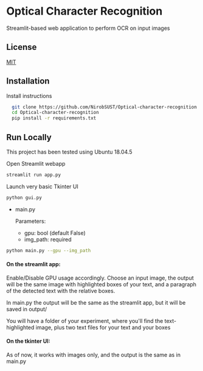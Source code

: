 
# Optical Character Recognition

Streamlit-based web application to perform OCR on input images


## License

[MIT](https://choosealicense.com/licenses/mit/)

  
## Installation

Install instructions
```bash
  git clone https://github.com/NirobSUST/Optical-character-recognition
  cd Optical-character-recognition
  pip install -r requirements.txt
```

    
## Run Locally

This project has been tested using Ubuntu 18.04.5

Open Streamlit webapp
```bash
streamlit run app.py
```

Launch very basic Tkinter UI
```bash
python gui.py 
```

 * main.py 
    
    Parameters: 
    
     * gpu: bool (default False)
     * img_path: required
```bash
python main.py --gpu --img_path
```
  
#### On the streamlit app:
Enable/Disable GPU usage accordingly.
Choose an input image, the output will be the same image with highlighted boxes of your text, and a paragraph of the detected text with the relative boxes.

In main.py the output will be the same as the streamlit app, but it will be saved in output/

You will have a folder of your experiment, where you'll find the text-highlighted image, plus two text files for your text and your boxes 

#### On the tkinter UI:

As of now, it works with images only, and the output is the same as in main.py
